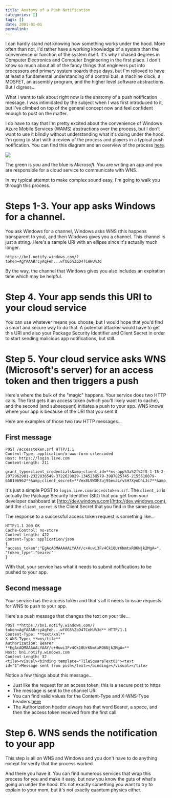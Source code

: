 ```yaml
---
title: Anatomy of a Push Notification
categories: []
tags: []
date: 2001-01-01
permalink: 
---
```


I can hardly stand _not_ knowing how something works under the hood. More often than not, I'd rather have a working knowledge of a system than the convenience or function of the system itself. It's why I chased degrees in Computer Electronics and Computer Engineering in the first place. I don't know so much about all of the fancy things that engineers put into processors and primary system boards these days, but I'm relieved to have at least a fundamental understanding of a control bus, a machine clock, a MOSFET, an assembly program, and the higher level software abstractions. But I digress...

What I want to talk about right now is the anatomy of a push notification message. I was intimidated by the subject when I was first introduced to it, but I've climbed on top of the general concept now and feel confident enough to post on the matter.

I do have to say that I'm pretty excited about the convenience of Windows Azure Mobile Services (WAMS) abstractions over the process, but I don't want to use it blindly without understanding what it's doing under the hood. I'm going to start with a review of the process and players in a typical push notification. You can find this diagram and an overview of the process [here](http://msdn.microsoft.com/en-us/library/windows/apps/hh913756.aspx).

![](http://codefoster.blob.core.windows.net/site/image/80dafcfd28d940c59ef6347146272907/anatomyofpush_01_1.png)

The green is _you_ and the blue is _Microsoft_. You are writing an app and you are responsible for a cloud service to communicate with WNS.

In my typical attempt to make complex sound easy, I'm going to walk you through this process.

# Steps 1-3. Your app asks Windows for a channel.

You ask Windows for a channel, Windows asks WNS (this happens transparent to you), and then Windows gives you a channel. This channel is just a string. Here's a sample URI with an ellipse since it's actually much longer.

`https://bn1.notify.windows.com/?token=AgYAAABrcyAqFeh...wfOG5%2bD4TCeHU%3d`

By the way, the channel that Windows gives you also includes an expiration time which may be helpful.

# Step 4. Your app sends this URI to your cloud service

You can use whatever means you choose, but I would hope that you'd find a smart and secure way to do that. A potential attacker would have to get this URI and also your Package Security Identifier and Client Secret in order to start sending malicious app notifications, but still.

# Step 5. Your cloud service asks WNS (Microsoft's server) for an access token and then triggers a push

Here's where the bulk of the "magic" happens. Your service does two HTTP calls. The first gets it an access token (which you'll likely want to cache), and the second (and subsequent) initiates a push to your app. WNS knows where your app is because of the URI that you sent it.

Here are examples of those two raw HTTP messages...

## First message

```
POST /accesstoken.srf HTTP/1.1
Content-Type: application/x-www-form-urlencoded
Host: https://login.live.com
Content-Length: 211

grant_type=client_credentials&amp;client_id=**ms-app%3a%2f%2fS-1-15-2-2972962901-2322836549-3722629029-1345238579-3987825745-2155616079-650196962**&amp;client_secret=**Vex8L9WOFZuj95euaLrvSH7XyoDhLJc7**&amp;scope=notify.windows.com
```

It's just a simple POST to `login.live.com/accesstoken.srf`. The `client_id` is actually the Package Security Identifier (SID) that you get from your developer dashboard at [http://dev.windows.com](http://dev.windows.com), and the `client_secret` is the Client Secret that you find in the same place.

The response to a successful access token request is something like...

```
HTTP/1.1 200 OK
Cache-Control: no-store
Content-Length: 422
Content-Type: application/json
{
"access_token":"EgAcAQMAAAAALYAAY/c+Huwi3Fv4Ck10UrKNmtxRO6Njk2MgA=",
"token_type":"bearer"
}
```

With that, your service has what it needs to submit notifications to be pushed to your app.

## Second message

Your service has the access token and that's all it needs to issue requests for WNS to push to your app.

Here's a push message that changes the text on your tile...
```
POST **https://bn1.notify.windows.com/?token=AgYAAABrcyAqFeh...wfOG5%2bD4TCeHU%3d** HTTP/1.1
Content-Type: **text/xml**
X-WNS-Type: **wns/tile**
Authorization: Bearer **EgAcAQMAAAAALYAAY/c+Huwi3Fv4Ck10UrKNmtxRO6Njk2MgA=**
Host: bn1.notify.windows.com
Content-Length: 32
<tile><visual><binding template="TileSquareText03"><text id="1">Message sent from push</text></binding></visual></tile>
```

Notice a few things about this message...

*   Just like the request for an access token, this is a secure post to https
*   The message is sent to the channel URI
*   You can find valid values for the Content-Type and X-WNS-Type headers [here](http://msdn.microsoft.com/en-us/library/windows/apps/hh465435.aspx)
*   The Authorization header always has that word Bearer, a space, and then the access token received from the first call

# Step 6. WNS sends the notification to your app

This step is all on WNS and Windows and you don't have to do anything except for verify that the process worked.

And there you have it. You can find numerous services that wrap this process for you and make it easy, but now you know the guts of what's going on under the hood. It's not exactly something you want to try to explain to your mom, but it's not exactly quantum physics either.